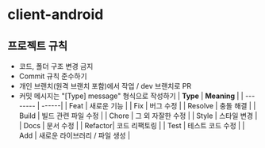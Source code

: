 # client-android

## 프로젝트 규칙
- 코드, 폴더 구조 변경 금지
- Commit 규칙 준수하기
- 개인 브랜치(원격 브랜치 포함)에서 작업 / dev 브랜치로 PR
- 커밋 메시지는 "[Type] message" 형식으로 작성하기
  | **Type** | **Meaning** |
  | -------- | ------|
  | Feat    | 새로운 기능 |
  | Fix     | 버그 수정 |
  | Resolve | 충돌 해결 |
  | Build   | 빌드 관련 파일 수정 |
  | Chore   | 그 외 자잘한 수정 |
  | Style   | 스타일 변경 |
  | Docs    | 문서 수정 |
  | Refactor| 코드 리팩토링 |
  | Test    | 테스트 코드 수정 |
  | Add     | 새로운 라이브러리 / 파일 생성 |